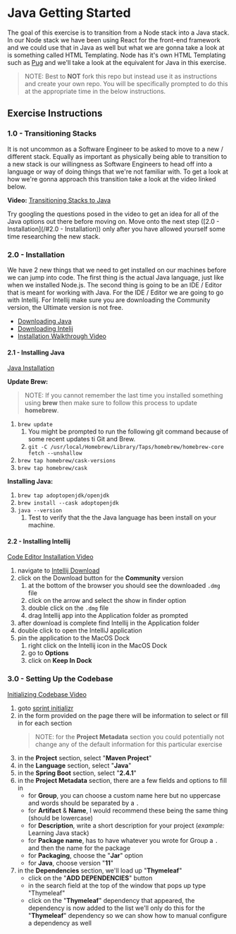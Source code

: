 # Java Getting Started

The goal of this exercise is to transition from a Node stack into a Java stack. In our Node stack we have been using React for the front-end framework and we could use that in Java as well but what we are gonna take a look at is something called HTML Templating. Node has it's own HTML Templating such as [Pug](https://pugjs.org/api/getting-started.html) and we'll take a look at the equivalent for Java in this exercise.

> NOTE: Best to **NOT** fork this repo but instead use it as instructions and create your own repo. You will be specifically prompted to do this at the appropriate time in the below instructions.

## Exercise Instructions

### 1.0 - Transitioning Stacks

It is not uncommon as a Software Engineer to be asked to move to a new / different stack. Equally as important as physically being able to transition to a new stack is our willingness as Software Engineers to head off into a language or way of doing things that we're not familiar with. To get a look at how we're gonna approach this transition take a look at the video linked below.

**Video:**
[Transitioning Stacks to Java](https://vimeo.com/492086703)

Try googling the questions posed in the video to get an idea for all of the Java options out there before moving on. Move onto the next step ([2.0 - Installation](/#2.0 - Installation)) only after you have allowed yourself some time researching the new stack.

### 2.0 - Installation

We have 2 new things that we need to get installed on our machines before we can jump into code. The first thing is the actual Java language, just like when we installed Node.js. The second thing is going to be an IDE / Editor that is meant for working with Java. For the IDE / Editor we are going to go with Intellij. For Intellij make sure you are downloading the Community version, the Ultimate version is not free.

- [Downloading Java](https://adoptopenjdk.net/)
- [Downloading Intelij](https://www.jetbrains.com/idea/download/#section=mac)
- [Installation Walkthrough Video](https://vimeo.com/493430338)

#### 2.1 - Installing Java

[Java Installation](https://vimeo.com/493430338)

**Update Brew:**

> NOTE: If you cannot remember the last time you installed something using **brew** then make sure to follow this process to update **homebrew**.

1. `brew update`
    1. You might be prompted to run the following git command because of some recent updates ti Git and Brew.
    1. `git -C /usr/local/Homebrew/Library/Taps/homebrew/homebrew-core fetch --unshallow`
1. `brew tap homebrew/cask-versions`
1. `brew tap homebrew/cask`

**Installing Java:**

1. `brew tap adoptopenjdk/openjdk`
1. `brew install --cask adoptopenjdk`
1. `java --version`
    1. Test to verify that the the Java language has been install on your machine.

#### 2.2 - Installing Intellij

[Code Editor Installation Video](https://vimeo.com/493430338#t=7m3s)

1. navigate to [Intellij Download](https://www.jetbrains.com/idea/download/#section=mac)
1. click on the Download button for the **Community** version
    1. at the bottom of the browser you should see the downloaded `.dmg` file
    1. click on the arrow and select the show in finder option
    1. double click on the `.dmg` file
    1. drag Intellij app into the Application folder as prompted
1. after download is complete find Intellij in the Application folder
1. double click to open the IntelliJ application
1. pin the application to the MacOS Dock
    1. right click on the Intellij icon in the MacOS Dock
    1. go to **Options**
    1. click on **Keep In Dock**

### 3.0 - Setting Up the Codebase

[Initializing Codebase Video]()

1. goto [sprint initializr](https://start.spring.io/)
1. in the form provided on the page there will be information to select or fill in for each section
    > NOTE: for the **Project Metadata** section you could potentially not change any of the default information for this particular exercise
1. in the **Project** section, select "**Maven Project**"
1. in the **Language** section, select "**Java**"
1. in the **Spring Boot** section, select "**2.4.1**"
1. in the **Project Metadata** section, there are a few fields and options to fill in
    - for **Group**, you can choose a custom name here but no uppercase and words should be separated by a `.`
    - for **Artifact** & **Name**, I would recommend these being the same thing (should be lowercase)
    - for **Description**, write a short description for your project (*example:* Learning Java stack)
    - for **Package name**, has to have whatever you wrote for Group a `.` and then the name for the package
    - for **Packaging**, choose the "**Jar**" option
    - for **Java**, choose version "**11**"
1. in the **Dependencies** section, we'll load up "**Thymeleaf**"
    - click on the "**ADD DEPENDENCIES**" button
    - in the search field at the top of the window that pops up type "Thymeleaf"
    - click on the "**Thymeleaf**" dependency that appeared, the dependency is now added to the list we'll only do this for the "**Thymeleaf**" dependency so we can show how to manual configure a dependency as well
